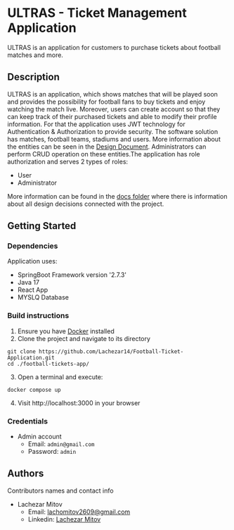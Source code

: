 # ULTRAS - Ticket Management Application

ULTRAS is an application for customers to purchase tickets about football matches and more.

## Description

ULTRAS is an application, which shows matches that will be played soon and provides the possibility for football fans to buy tickets and enjoy watching the match live. Moreover, users can create account so that they can keep track of their purchased tickets and able to modify their profile information. For that the application uses JWT technology for Authentication & Authorization to provide security. The software solution has matches, football teams, stadiums and users. More information about the entities can be seen in the [Design Document](https://github.com/Lachezar14/ULTRAS/tree/main/docs). Administrators can perform CRUD operation on these entities.The application has role authorization and serves 2 types of roles:
   * User
   * Administrator
   
More information can be found in the [docs folder](https://github.com/Lachezar14/ULTRAS/tree/main/docs) where there is information about all design decisions connected with the project.

## Getting Started

### Dependencies

Application uses:

* SpringBoot Framework version  '2.7.3'
* Java 17
* React App
* MYSLQ Database

### Build instructions

1. Ensure you have [Docker](https://www.docker.com/) installed
2. Clone the project and navigate to its directory
```
git clone https://github.com/Lachezar14/Football-Ticket-Application.git
cd ./football-tickets-app/
```
3. Open a terminal and execute:
```
docker compose up
```
4. Visit http://localhost:3000 in your browser

### Credentials
* Admin account
    * Email: `admin@gmail.com`
    * Password: `admin`

## Authors

Contributors names and contact info

* Lachezar Mitov
    * Email: lachomitov2609@gmail.com
    * Linkedin: [Lachezar Mitov](https://www.linkedin.com/in/lachezar-mitov-922b49230/)
